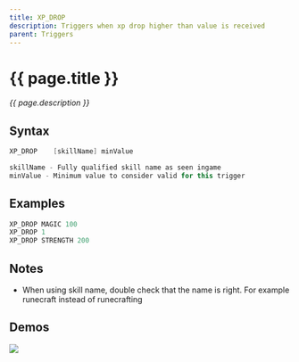 ```yaml
---
title: XP_DROP
description: Triggers when xp drop higher than value is received
parent: Triggers
---
```


# {{ page.title }}

_{{ page.description }}_

## Syntax

```java
XP_DROP    [skillName] minValue 

skillName - Fully qualified skill name as seen ingame
minValue - Minimum value to consider valid for this trigger

```

## Examples

```java
XP_DROP MAGIC 100
XP_DROP 1
XP_DROP STRENGTH 200
```

## Notes

- When using skill name, double check that the name is right. For example runecraft instead of runecrafting

## Demos

![](https://1.imgur.com/n4rJZFN.gif)

